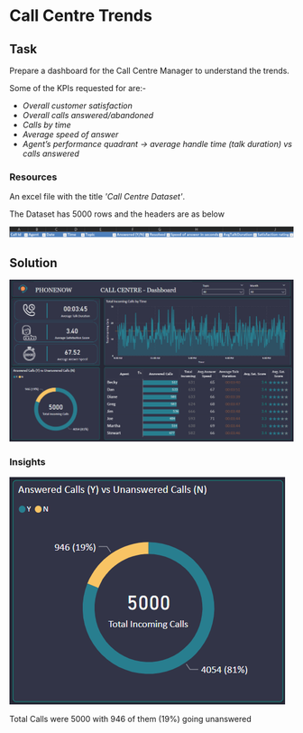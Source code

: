 # Call Centre Trends
## Task

Prepare a dashboard for the Call Centre Manager to understand the trends.

Some of the KPIs requested for are:-                                         

+ _Overall customer satisfaction_
+ _Overall calls answered/abandoned_
+ _Calls by time_
+ _Average speed of answer_
+ _Agent’s performance quadrant -> average handle time (talk duration) vs calls answered_


### Resources

An excel file with the title _'Call Centre Dataset'_.

The Dataset has 5000 rows and the headers are as below

![](img/Headers.png)




## Solution

![](img/Dashboard1.png)



### Insights


 ![](img/ss1_1.png) 
 
 Total Calls were 5000 with 946 of them (19%) going unanswered  
